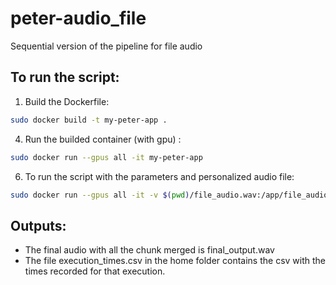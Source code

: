 # peter-audio_file
Sequential version of the pipeline for file audio 


## To run the script:
1. Build the Dockerfile:
```bash
sudo docker build -t my-peter-app .
```
4. Run the builded container (with gpu) :
```bash
sudo docker run --gpus all -it my-peter-app
```
6. To run the script with the parameters and personalized audio file:  
```bash
sudo docker run --gpus all -it -v $(pwd)/file_audio.wav:/app/file_audio.wav my-peter-app --audio_file /app/audio_en.wav --src en --trg fr --chunk_duration 5
```
 

## Outputs:
- The final audio with all the chunk merged is final_output.wav
- The file execution_times.csv in the home folder contains the csv with the times recorded for that execution.

